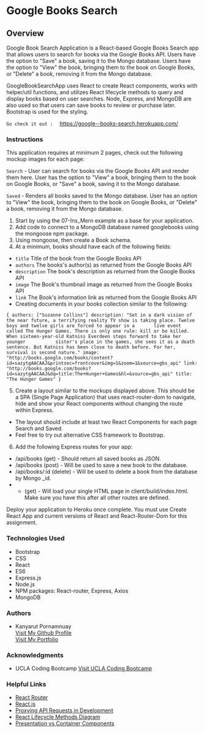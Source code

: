 # Google Books Search

## Overview

Google Book Search Application is a React-based Google Books Search app that allows users to search for books via the Google Books API. Users have the option to "Save" a book, saving it to the Mongo database. Users have the option to "View" the book, bringing them to the book on Google Books, or "Delete" a book, removing it from the Mongo database.

GoogleBookSearchApp uses React to create React components, works with helper/util functions, and utilizes React lifecycle methods to query and display books based on user searches. Node, Express, and MongoDB are also used so that users can save books to review or purchase later. Bootstrap is used for the styling.

`Go check it out :  ` https://google--books-search.herokuapp.com/

### Instructions

This application requires at minimum 2 pages, check out the following mockup images for each page:

`Search` - User can search for books via the Google Books API and render them here. User has the option to "View" a book, bringing them to the book on Google Books, or "Save" a book, saving it to the Mongo database.

`Saved` - Renders all books saved to the Mongo database. User has an option to "View" the book, bringing them to the book on Google Books, or "Delete" a book, removing it from the Mongo database.

1. Start by using the 07-Ins_Mern example as a base for your application.
2. Add code to connect to a MongoDB database named googlebooks using the mongoose npm package.
3. Using mongoose, then create a Book schema.
4. At a minimum, books should have each of the following fields:
 - `title`  Title of the book from the Google Books API
 - `authors`  The books's author(s) as returned from the Google Books API
 - `description`  The book's description as returned from the Google Books API
 - `image`  The Book's thumbnail image as returned from the Google Books API
 - `link`  The Book's information link as returned from the Google Books API
 - Creating documents in your books collection similar to the following:
 
 `{
    authors: ["Suzanne Collins"]
    description: "Set in a dark vision of the near future, a terrifying reality TV show is taking place. Twelve boys and twelve girls are forced to appear in a       live event called The Hunger Games. There is only one rule: kill or be killed. When sixteen-year-old Katniss Everdeen steps forward to take her younger           sister's place in the games, she sees it as a death sentence. But Katniss has been close to death before. For her, survival is second nature."
    image: "http://books.google.com/books/content?id=sazytgAACAAJ&printsec=frontcover&img=1&zoom=1&source=gbs_api"
    link: "http://books.google.com/books?id=sazytgAACAAJ&dq=title:The+Hunger+Games&hl=&source=gbs_api"
    title: "The Hunger Games"
}`

5. Create a layout similar to the mockups displayed above. This should be a SPA (Single Page Application) that uses react-router-dom to navigate, hide and show your React components without changing the route within Express.
- The layout should include at least two React Components for each page Search and Saved.
- Feel free to try out alternative CSS framework to Bootstrap.

6. Add the following Express routes for your app:
- /api/books (get) - Should return all saved books as JSON.
- /api/books (post) - Will be used to save a new book to the database.
- /api/books/:id (delete) - Will be used to delete a book from the database by Mongo _id.
- * (get) - Will load your single HTML page in client/build/index.html. Make sure you have this after all other routes are defined.

Deploy your application to Heroku once complete. You must use Create React App and current versions of React and React-Router-Dom for this assignment.

### Technologies Used
- Bootstrap
- CSS
- React
- ES6
- Express.js
- Node.js
- NPM packages: React-router, Express, Axios
- MongoDB


### Authors
  - Kanyarut Pornamnuay
  <br><a target="_blank" rel="nofollow" href="https://github.com/benbaba2525">Visit My Github Profile</a>
  <br><a target="_blank" rel="nofollow" href="https://benbaba2525.github.io/My-Portfolio/">Visit My Portfolio</a>


### Acknowledgments
  - UCLA Coding Bootcamp   <a target="_blank" rel="nofollow" href="https://bootcamp.uclaextension.edu/coding/">Visit UCLA Coding Bootcamp</a>

### Helpful Links
- <a target="_blank" rel="nofollow" href="https://reactrouter.com/">React Router</a>
- <a target="_blank" rel="nofollow" href="https://create-react-app.dev/docs/proxying-api-requests-in-development/">React.js</a>
- <a target="_blank" rel="nofollow" href="https://github.com/facebook/create-react-app">Proxying API Requests in Development</a>
- <a target="_blank" rel="nofollow" href="https://projects.wojtekmaj.pl/react-lifecycle-methods-diagram/">React Lifecycle Methods Diagram</a>
- <a target="_blank" rel="nofollow" href="https://medium.com/@dan_abramov/smart-and-dumb-components-7ca2f9a7c7d0">Presentation vs Container Components</a>




